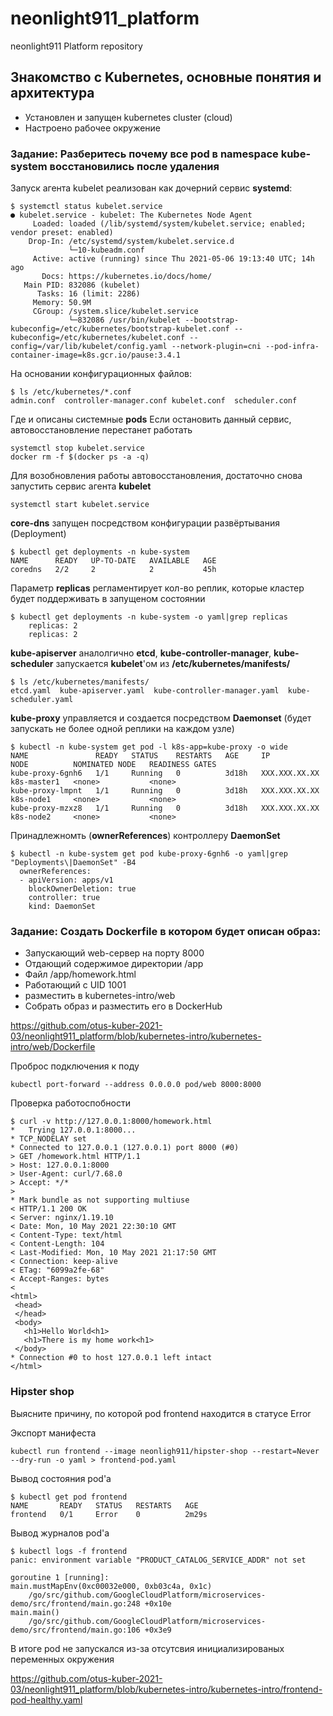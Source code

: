 # neonlight911_platform
neonlight911 Platform repository

## Знакомство с Kubernetes, основные понятия и архитектура

* Установлен и запущен kubernetes cluster (cloud)
* Настроено рабочее окружение

### Задание: Разберитесь почему все pod в namespace kube-system восстановились после удаления
Запуск агента kubelet реализован как дочерний сервис **systemd**:

~~~
$ systemctl status kubelet.service
● kubelet.service - kubelet: The Kubernetes Node Agent
     Loaded: loaded (/lib/systemd/system/kubelet.service; enabled; vendor preset: enabled)
    Drop-In: /etc/systemd/system/kubelet.service.d
             └─10-kubeadm.conf
     Active: active (running) since Thu 2021-05-06 19:13:40 UTC; 14h ago
       Docs: https://kubernetes.io/docs/home/
   Main PID: 832086 (kubelet)
      Tasks: 16 (limit: 2286)
     Memory: 50.9M
     CGroup: /system.slice/kubelet.service
             └─832086 /usr/bin/kubelet --bootstrap-kubeconfig=/etc/kubernetes/bootstrap-kubelet.conf --kubeconfig=/etc/kubernetes/kubelet.conf --config=/var/lib/kubelet/config.yaml --network-plugin=cni --pod-infra-container-image=k8s.gcr.io/pause:3.4.1
~~~

На основании конфигурационных файлов:

~~~
$ ls /etc/kubernetes/*.conf 
admin.conf  controller-manager.conf kubelet.conf  scheduler.conf
~~~

Где и описаны системные **pods**
Если остановить данный сервис, автовосстановление перестанет работать

~~~
systemctl stop kubelet.service
docker rm -f $(docker ps -a -q)
~~~

Для возобновления работы автовосстановления, достаточно снова запустить сервис агента **kubelet**

~~~~
systemctl start kubelet.service
~~~~

**core-dns** запущен посредством конфигурации развёртывания (Deployment)

~~~
$ kubectl get deployments -n kube-system
NAME      READY   UP-TO-DATE   AVAILABLE   AGE
coredns   2/2     2            2           45h
~~~

Параметр **replicas** регламентирует кол-во реплик, которые кластер будет поддерживать в запущеном состоянии

~~~
$ kubectl get deployments -n kube-system -o yaml|grep replicas
    replicas: 2
    replicas: 2
~~~

**kube-apiserver** аналолгично **etcd**, **kube-controller-manager**, **kube-scheduler** запускается **kubelet**'ом из **/etc/kubernetes/manifests/**

~~~
$ ls /etc/kubernetes/manifests/
etcd.yaml  kube-apiserver.yaml  kube-controller-manager.yaml  kube-scheduler.yaml
~~~

**kube-proxy** управляется и создается посредством **Daemonset** (будет запускать не более одной реплики на каждом узле)

~~~
$ kubectl -n kube-system get pod -l k8s-app=kube-proxy -o wide
NAME               READY   STATUS    RESTARTS   AGE     IP              NODE          NOMINATED NODE   READINESS GATES
kube-proxy-6gnh6   1/1     Running   0          3d18h   XXX.XXX.XX.XX   k8s-master1   <none>           <none>
kube-proxy-lmpnt   1/1     Running   0          3d18h   XXX.XXX.XX.XX   k8s-node1     <none>           <none>
kube-proxy-mzxz8   1/1     Running   0          3d18h   XXX.XXX.XX.XX   k8s-node2     <none>           <none>
~~~

Принадлежномть (**ownerReferences**) контроллеру **DaemonSet**

~~~
$ kubectl -n kube-system get pod kube-proxy-6gnh6 -o yaml|grep "Deployments\|DaemonSet" -B4
  ownerReferences:
  - apiVersion: apps/v1
    blockOwnerDeletion: true
    controller: true
    kind: DaemonSet
~~~

### Задание: Создать Dockerfile в котором будет описан образ:
* Запускающий web-сервер на порту 8000
* Отдающий содержимое директории /app
* Файл /app/homework.html
* Работающий с UID 1001
* разместить в kubernetes-intro/web 
* Собрать образ и разместить его в DockerHub

https://github.com/otus-kuber-2021-03/neonlight911_platform/blob/kubernetes-intro/kubernetes-intro/web/Dockerfile

Проброс подключения к поду
~~~
kubectl port-forward --address 0.0.0.0 pod/web 8000:8000
~~~
Проверка работоспобности
~~~
$ curl -v http://127.0.0.1:8000/homework.html
*   Trying 127.0.0.1:8000...
* TCP_NODELAY set
* Connected to 127.0.0.1 (127.0.0.1) port 8000 (#0)
> GET /homework.html HTTP/1.1
> Host: 127.0.0.1:8000
> User-Agent: curl/7.68.0
> Accept: */*
> 
* Mark bundle as not supporting multiuse
< HTTP/1.1 200 OK
< Server: nginx/1.19.10
< Date: Mon, 10 May 2021 22:30:10 GMT
< Content-Type: text/html
< Content-Length: 104
< Last-Modified: Mon, 10 May 2021 21:17:50 GMT
< Connection: keep-alive
< ETag: "6099a2fe-68"
< Accept-Ranges: bytes
< 
<html>
 <head>
 </head>
 <body>
   <h1>Hello World<h1>
   <h1>There is my home work<h1>
 </body>
* Connection #0 to host 127.0.0.1 left intact
</html>
~~~

### Hipster shop
Выясните причину, по которой pod frontend находится в статусе Error

Экспорт манифеста
~~~
kubectl run frontend --image neonligh911/hipster-shop --restart=Never --dry-run -o yaml > frontend-pod.yaml
~~~
Вывод состояния pod'a
~~~
$ kubectl get pod frontend
NAME       READY   STATUS   RESTARTS   AGE
frontend   0/1     Error    0          2m29s
~~~
Вывод журналов pod'a
~~~
$ kubectl logs -f frontend
panic: environment variable "PRODUCT_CATALOG_SERVICE_ADDR" not set

goroutine 1 [running]:
main.mustMapEnv(0xc00032e000, 0xb03c4a, 0x1c)
	/go/src/github.com/GoogleCloudPlatform/microservices-demo/src/frontend/main.go:248 +0x10e
main.main()
	/go/src/github.com/GoogleCloudPlatform/microservices-demo/src/frontend/main.go:106 +0x3e9
~~~
В итоге pod не запускался из-за отсутсвия инициализированых переменных окружения

https://github.com/otus-kuber-2021-03/neonlight911_platform/blob/kubernetes-intro/kubernetes-intro/frontend-pod-healthy.yaml

